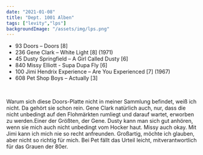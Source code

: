 ```yaml
---
date: "2021-01-08"
title: "Dept. 1001 Alben"
tags: ["levity","lps"]
backgroundImage: "/assets/img/lps.png"
---
```


<ul class="no-bullets">

<li>93 Doors – Doors [8]</li>
<li>236 Gene Clark – White Light [8] (1971)</li>
<li>45 Dusty Springfield – A Girl Called Dusty [6]</li>
<li>840 Missy Elliott - Supa Dupa Fly [6]</li>
<li>100 Jimi Hendrix Experience – Are You Experienced [7] (1967)</li>
<li>608 Pet Shop Boys – Actually [3]</li>

</ul>


</br>

<!-- Excerpt Start -->
Warum sich diese Doors-Platte nicht in meiner Sammlung befindet, weiß ich nicht. Da gehört sie schon rein. Gene Clark natürlich auch, nur, dass die nicht unbedingt auf den Flohmärkten rumliegt und darauf wartet, erworben zu werden.<!-- Excerpt End -->Einer der Größten, der Gene. Dusty kann man sich gut anhören, wenn sie mich auch nicht unbedingt vom Hocker haut. Missy auch okay. Mit Jimi kann ich mich nie so recht anfreunden. Großartig, möchte ich glauben, aber nicht so richtig für mich. Bei Pet fällt das Urteil leicht, mitverantwortlich für das Grauen der 80er.